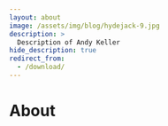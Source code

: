 ```yaml
---
layout: about
image: /assets/img/blog/hydejack-9.jpg
description: >
  Description of Andy Keller
hide_description: true
redirect_from:
  - /download/
---
```


# About

<!--author-->

